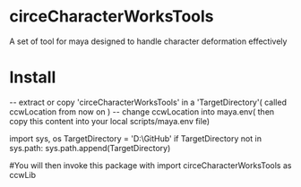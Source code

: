circeCharacterWorksTools
========================

A set of tool for maya designed to handle character deformation effectively

Install
=======
-- extract or copy 'circeCharacterWorksTools' in a 'TargetDirectory'( called ccwLocation from now on )
-- change ccwLocation into maya.env( then copy this content into your local  scripts/maya.env file)

import sys, os
TargetDirectory = 'D:\GitHub'
if TargetDirectory not in sys.path:
    sys.path.append(TargetDirectory)

#You will then invoke this package with
import circeCharacterWorksTools as ccwLib
